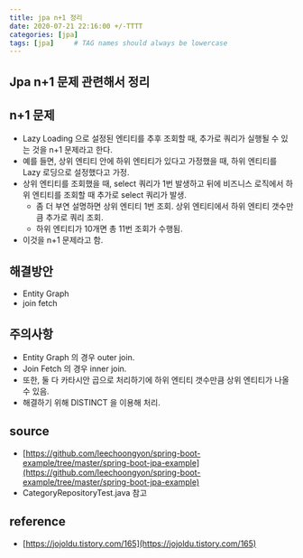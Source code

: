 ```yaml
---
title: jpa n+1 정리
date: 2020-07-21 22:16:00 +/-TTTT
categories: [jpa]
tags: [jpa]     # TAG names should always be lowercase
---
```


 
## Jpa n+1 문제 관련해서 정리
## n+1 문제
- Lazy Loading 으로 설정된 엔티티를 추후 조회할 때, 추가로 쿼리가 실행될 수 있는 것을 n+1 문제라고 한다.
- 예를 들면, 상위 엔티티 안에 하위 엔티티가 있다고 가정했을 때, 하위 엔티티를 Lazy 로딩으로 설정했다고 가정.
- 상위 엔티티를 조회했을 때, select 쿼리가 1번 발생하고 뒤에 비즈니스 로직에서 하위 엔티티를 조회할 때 추가로 select 쿼리가 발생.
    - 좀 더 부연 설명하면 상위 엔티티 1번 조회. 상위 엔티티에서 하위 엔티티 갯수만큼 추가로 쿼리 조회.
    - 하위 엔티티가 10개면 총 11번 조회가 수행됨.
- 이것을 n+1 문제라고 함.

## 해결방안

-   Entity Graph
-   join fetch

## 주의사항

-   Entity Graph 의 경우 outer join.
-   Join Fetch 의 경우 inner join.
-   또한, 둘 다 카타시안 곱으로 처리하기에 하위 엔티티 갯수만큼 상위 엔티티가 나올 수 있음.
-   해결하기 위해 DISTINCT 을 이용해 처리.

## source

-   [https://github.com/leechoongyon/spring-boot-example/tree/master/spring-boot-jpa-example](https://github.com/leechoongyon/spring-boot-example/tree/master/spring-boot-jpa-example)
-   CategoryRepositoryTest.java 참고

## reference

-   [https://jojoldu.tistory.com/165](https://jojoldu.tistory.com/165)
